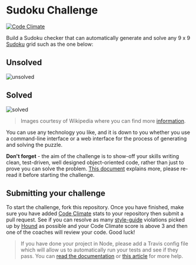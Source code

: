 # Sudoku Challenge

[![Code Climate](https://codeclimate.com/github/ejbyne/Sudoku-Challenge/badges/gpa.svg)](https://codeclimate.com/github/ejbyne/Sudoku-Challenge)

Build a Sudoku checker that can automatically generate and solve any 9 x 9 [Sudoku](http://en.wikipedia.org/wiki/Sudoku) grid such as the one below:

## Unsolved

![unsolved](/public/img/sudoku_unsolved.png)

## Solved

![solved](/public/img/sudoku_solved.png)

> Images courtesy of Wikipedia where you can find more [information](http://en.wikipedia.org/wiki/Sudoku).

You can use any technology you like, and it is down to you whether you use a command-line interface or a web interface for the process of generating and solving the puzzle.

**Don't forget** - the aim of the challenge is to show-off your skills writing clean, test-driven, well designed object-oriented code, rather than just to prove you can solve the problem. [This document](https://github.com/makersacademy/post_course/blob/master/Taking%20Your%20Coding%20Further.md) explains more, please re-read it before starting the challenge.

## Submitting your challenge

To start the challenge, fork this repository. Once you have finished, make sure you have added [Code Climate](https://codeclimate.com/) stats to your repository then submit a pull request. See if you can resolve as many [style-guide](https://github.com/thoughtbot/guides) violations picked up by [Hound](https://houndci.com) as possible and your Code Climate score is above 3 and then one of the coaches will review your code. Good luck!

> If you have done your project in Node, please add a Travis config file which will allow us to automatically run your tests and see if they pass. You can [read the documentation](http://docs.travis-ci.com/user/languages/javascript-with-nodejs/) or [this article](http://www.position-absolute.com/articles/gluing-together-jasmine-grunt-travis-ci-github-testing-front-end-code-has-never-been-easier/) for more help.
